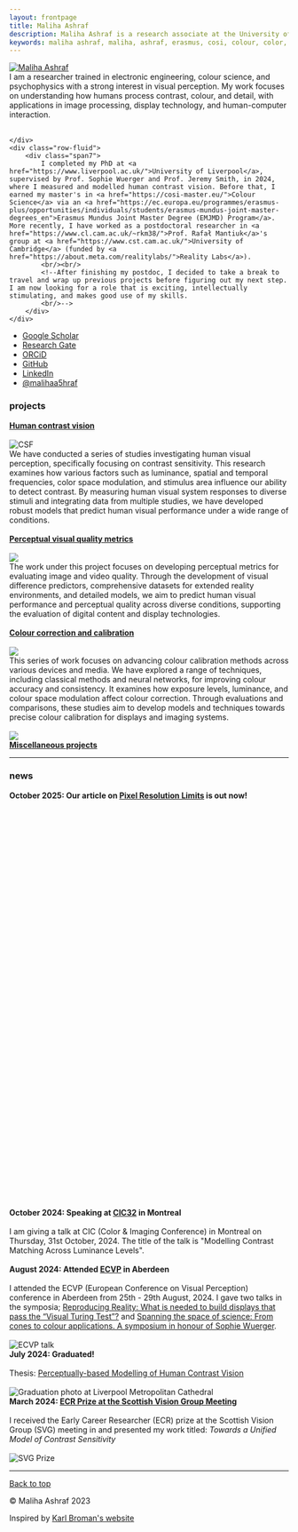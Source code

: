 ```yaml
---
layout: frontpage
title: Maliha Ashraf
description: Maliha Ashraf is a research associate at the University of Cambridge. She has previously received a PhD from the University of Liverpool and an Erasumus Mundus Joint Master degree in "Color in Science & Technology".
keywords: maliha ashraf, maliha, ashraf, erasmus, cosi, colour, color, computational color, computational vision, vision, contrast, contrast sensitivity, perception, modeling, modelling, psychology, psychophysics, ned, ujm, ugr, uef, uol, liverpool, cambridge, reality labs, meta
---
```


<div class="container">
    <div class="row-fluid">
		<div class="span2">
        <a href="../assets/pics/contact.jpg">
            <img src="../assets/pics/contact.jpg"
                  title="Maliha Ashraf" alt="Maliha Ashraf"/></a>
				  <br/>
        </div>
        <div class="span5">
			I am a researcher trained in electronic engineering, colour science, and psychophysics with a strong interest in visual perception. My work focuses on understanding how humans process contrast, colour, and detail, with applications in image processing, display technology, and human-computer interaction.
			<br/>			 
			<!--<strong>PhD student</strong> at <a href="https://www.liverpool.ac.uk/">University of Liverpool</a> supervised by <a href="https://www.liverpool.ac.uk/electrical-engineering-and-electronics/staff/jeremy-smith/">Jeremy Smith</a> and <a href="https://pcwww.liv.ac.uk/~sophiew/">Sophie Wuerger</a><br/>
            <br/>
			<strong>Email:</strong>
			ma905 (at) cam (dot) ac (dot) (uk)-->
			<br/>
        </div>
        
    </div>
	<div class="row-fluid">
		<div class="span7">
			I completed my PhD at <a href="https://www.liverpool.ac.uk/">University of Liverpool</a>, supervised by Prof. Sophie Wuerger and Prof. Jeremy Smith, in 2024, where I measured and modelled human contrast vision. Before that, I earned my master's in <a href="https://cosi-master.eu/">Colour Science</a> via an <a href="https://ec.europa.eu/programmes/erasmus-plus/opportunities/individuals/students/erasmus-mundus-joint-master-degrees_en">Erasmus Mundus Joint Master Degree (EMJMD) Program</a>. More recently, I have worked as a postdoctoral researcher in <a href="https://www.cl.cam.ac.uk/~rkm38/">Prof. Rafał Mantiuk</a>'s group at <a href="https://www.cst.cam.ac.uk/">University of Cambridge</a> (funded by <a href="https://about.meta.com/realitylabs/">Reality Labs</a>).
			<br/><br/>
			<!--After finishing my postdoc, I decided to take a break to travel and wrap up previous projects before figuring out my next step. I am now looking for a role that is exciting, intellectually stimulating, and makes good use of my skills. 
			<br/>-->
		</div>
	</div>
</div>

<div class="navbar">
  <div class="navbar-inner">
      <ul class="nav">  
		  <li><a href="https://scholar.google.com/citations?user=9Jl9K3wAAAAJ&hl=en">Google Scholar</a></li>
		  <li><a href="https://www.researchgate.net/profile/Maliha_Ashraf4">Research Gate</a></li>
		  <li><a href="https://orcid.org/0000-0002-8142-5611">ORCiD</a></li>
          <li><a href="https://github.com/MalihaAshraf">GitHub</a></li>
		  <li><a href="https://www.linkedin.com/in/malihaashraf/">LinkedIn</a></li>
		  <li><a href="https://twitter.com/MalihaA5hraf">@malihaa5hraf</a></li>
      </ul>
  </div>
</div>

<div class="container">
	<h3>projects</h3>
</div>

<div class="container container-box">
    <b><a href="/pages/hvs.html">Human contrast vision</a></b><br/><br/>
    <div class="row-fluid">
        <div class="span3">
			<img src="assets/projects/contrast/castleCSF_icon.gif" alt="CSF">
		</div>
		<div class="span9">
           We have conducted a series of studies investigating human visual perception, specifically focusing on contrast sensitivity. This research examines how various factors such as luminance, spatial and temporal frequencies, color space modulation, and stimulus area influence our ability to detect contrast. By measuring human visual system responses to diverse stimuli and integrating data from multiple studies, we have developed robust models that predict human visual performance under a wide range of conditions.<br/><br/>
        </div> 
	</div> 
</div>

<div class="container container-box">
    <b><a href="/pages/metrics.html">Perceptual visual quality metrics</a></b><br/><br/>
    <div class="row-fluid">
        <div class="span3">
			<img src="assets/projects/metrics/cvvdp_24.gif">
		</div>
		<div class="span9">
            The work under this project focuses on developing perceptual metrics for evaluating image and video quality. Through the development of visual difference predictors, comprehensive datasets for extended reality environments, and detailed models, we aim to predict human visual performance and perceptual quality across diverse conditions, supporting the evaluation of digital content and display technologies. <br/><br/>
        </div> 
	</div> 
</div>

<div class="container container-box">
    <b><a href="/pages/colour.html">Colour correction and calibration</a></b><br/><br/>
    <div class="row-fluid">
        <div class="span3">
			<img src="assets/projects/colour/oled_hvei24.jpg">
		</div>
		<div class="span9">
            This series of work focuses on advancing colour calibration methods across various devices and media. We have explored a range of techniques, including classical methods and neural networks, for improving colour accuracy and consistency. It examines how exposure levels, luminance, and colour space modulation affect colour correction. Through evaluations and comparisons, these studies aim to develop models and techniques towards precise colour calibration for displays and imaging systems.<br/><br/>
        </div> 
	</div> 
</div>

<div class="container container-box">
	<div class="row-fluid">
        <div class="span3">
			<img src="assets/projects/misc/misc_projects_thumbnail.png">
		</div>
		<div class="span9">
            <b><a href="/pages/misc.html">Miscellaneous projects</a></b><br/>
        </div> 
	</div> 
</div>


<hr />

<div class="container">
	<h3>news</h3>
</div>

<div class="container container-box">
    <b>October 2025: Our article on <a href="https://www.cl.cam.ac.uk/research/rainbow/projects/resolution_limit/" target="_blank">Pixel Resolution Limits</a> is out now!</b><br/><br/>
    <div class="row-fluid">
        <div class="span12">
            <div class="iframely-embed"><div class="iframely-responsive" style="height: 140px; padding-bottom: 0;"><a href="https://www.nature.com/articles/s41467-025-64679-2" data-iframely-url="//iframely.net/DmiHeHzl?card=small&theme=light"></a></div></div><script async src="//iframely.net/embed.js"></script>
        </div>    
        <!--<div class="span5">
        </div>-->       
        <div class="span5">
            <div class='altmetric-embed' data-badge-type='donut' data-doi="10.1038/s41467-025-64679-2" data-badge-popover='right' data-link-target='_blank'></div>
            <script type='text/javascript' src='https://embed.altmetric.com/assets/embed.js'></script>
        </div>        
    </div>
    <div class="row-fluid">	
        <div class="span12">
            <div class="iframely-embed"><div class="iframely-responsive" style="height: 140px; padding-bottom: 0;"><a href="https://www.cam.ac.uk/research/news/is-your-ultra-hd-tv-worth-it-scientists-measure-the-resolution-limit-of-the-human-eye" data-iframely-url="//iframely.net/U3OujMkP?card=small&theme=light"></a></div></div><script async src="//iframely.net/embed.js"></script>
        </div>
        <div class="span12">
            <div class="iframely-embed"><div class="iframely-responsive" style="height: 140px; padding-bottom: 0;"><a href="https://www.theguardian.com/technology/2025/oct/27/ultra-hd-televisions-4k-8k-not-noticeably-better-study" data-iframely-url="//iframely.net/Yv6Kpqbb?card=small&theme=light"></a></div></div>
        </div>
    </div> <br/>
    <div class="row-fluid">	
        <div class="span12">
            <div class="iframely-embed"><div class="iframely-responsive" style="height: 140px; padding-bottom: 0;"><a href="https://www.popsci.com/technology/eyes-hdtv-pixels/" data-iframely-url="//iframely.net/LHfrG9Xh?card=small&theme=light"></a></div></div>
        </div>
        <div class="span12">
            <div class="iframely-embed"><div class="iframely-responsive" style="height: 140px; padding-bottom: 0;"><a href="https://thedebrief.org/are-4k-and-8k-televisions-worth-it-scientists-say-these-experiments-may-finally-settle-the-debate/" data-iframely-url="//iframely.net/PhDFboGz?card=small&theme=light"></a></div>
        </div>
    </div>
</div>
</div>

<div class="container container-box">
    <b>October 2024: Speaking at <a href="https://www.imaging.org/IST/IST/Conferences/CIC/CIC2024/CIC_Home.aspx" target="_blank">CIC32</a> in Montreal</b><br/><br/>
    <div class="row-fluid">		
        <div class="span12">
            I am giving a talk at CIC (Color & Imaging Conference) in Montreal on Thursday, 31st October, 2024. The title of the talk is "Modelling Contrast Matching Across Luminance Levels".<br/><br/>
        </div> 
	</div> 
</div>

<div class="container container-box">
    <b>August 2024: Attended <a href="https://ecvp2024.abdn.ac.uk/" target="_blank">ECVP</a> in Aberdeen</b><br/><br/>
    <div class="row-fluid">		
        <div class="span12">
            I attended the ECVP (European Conference on Visual Perception) conference in Aberdeen from 25th - 29th August, 2024. I gave two talks in the symposia; <a href="https://ecvp2024.abdn.ac.uk/symposia/">Reproducing Reality: What is needed to build displays that pass the “Visual Turing Test”?</a> and <a href="https://ecvp2024.abdn.ac.uk/symposia/">Spanning the space of science: From cones to colour applications. A symposium in honour of Sophie Wuerger</a>.<br/><br/>
        </div> 
	</div> 
	<div class="row-fluid">	
		<div class="span2">	
		</div>		
		<div class="span8">
			<img src="assets/news/ecvp.JPG" alt="ECVP talk">
		</div>  
	</div> 
</div>

<div class="container container-box">
    <div class="row-fluid">		
        <div class="span9">
		<b>July 2024: Graduated!</b><br/><br/>
        Thesis: <a href="https://doi.org/10.17638/03182202" target="_blank">
		Perceptually-based Modelling of Human Contrast Vision</a><br/><br/>
        </div>   
		<div class="span4">
           <img src="assets/thesis/graduation.jpg" alt="Graduation photo at Liverpool Metropolitan Cathedral">
		</div>
	</div> 
</div>

<div class="container container-box">
    <div class="row-fluid">		
        <div class="span6">
		<b>March 2024: <a href="https://stirlingperception.stir.ac.uk/svg2024/programme/" target="_blank">ECR Prize at the Scottish Vision Group Meeting</a></b><br/><br/>
        I received the Early Career Researcher (ECR) prize at the Scottish Vision Group (SVG) meeting in and presented my work titled: <em>Towards a Unified Model of Contrast Sensitivity</em><br/><br/>
        </div>   
		<div class="span6">
            <img src="assets/news/mdpi2.jpg" alt="SVG Prize">
		</div>       
	</div> 
</div>

<!--
<div class="container">
	<h3>highlights</h3>
</div>

<div class="container container-box">
    <b>November 2023: Attended <a href="https://www.imaging.org/IST/Conferences/CIC/CIC2023/CIC_Home.aspx?hkey=2b9f077c-88d0-4baa-b55f-98ed886aba94&WebsiteKey=6d978a6f-475d-46cc-bcf2-7a9e3d5f8f82&8a93a38c6b0c=7#8a93a38c6b0c">CIC31</a> held in Paris</b><br/><br/>
    <div class="row-fluid">		
        <div class="span9">
            I was one of the short course chairs along with Hong Wei, and also a session chair for the "Multi- and Hyperspectral" technical session. Our poster <em>"Forward and inverse color calibration models for OLED displays"</em> garnered a lot of interest. <br/><br/>
        </div>   
		<div class="span4">
            <a href="assets/cic2023/cic_poster.pdf" target="_blank">
                <img src="assets/cic2023/cic_poster.png" alt="CIC Poster">
            </a>
		</div>
        
	</div> 
</div> -->


<hr />



<footer class="text-muted">
  <div class="container">
    <p class="float-right">
      <a class="text-info" href="#top">Back to top</a>
    </p>
    <p>© Maliha Ashraf 2023</p>
    <p class="small">Inspired by <a href="https://kbroman.org/" class="text-info" target="_blank"> Karl Broman's website </a> </p>
  </div>
</footer>


